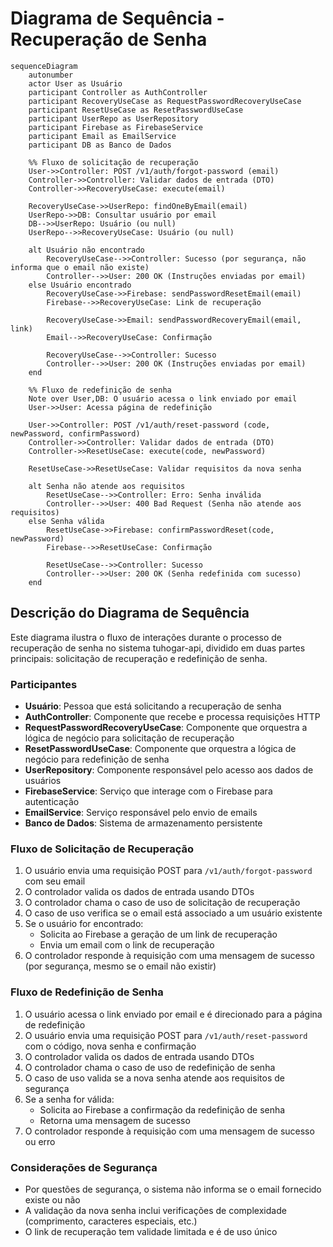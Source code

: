 # Diagrama de Sequência - Recuperação de Senha

```mermaid
sequenceDiagram
    autonumber
    actor User as Usuário
    participant Controller as AuthController
    participant RecoveryUseCase as RequestPasswordRecoveryUseCase
    participant ResetUseCase as ResetPasswordUseCase
    participant UserRepo as UserRepository
    participant Firebase as FirebaseService
    participant Email as EmailService
    participant DB as Banco de Dados
    
    %% Fluxo de solicitação de recuperação
    User->>Controller: POST /v1/auth/forgot-password (email)
    Controller->>Controller: Validar dados de entrada (DTO)
    Controller->>RecoveryUseCase: execute(email)
    
    RecoveryUseCase->>UserRepo: findOneByEmail(email)
    UserRepo->>DB: Consultar usuário por email
    DB-->>UserRepo: Usuário (ou null)
    UserRepo-->>RecoveryUseCase: Usuário (ou null)
    
    alt Usuário não encontrado
        RecoveryUseCase-->>Controller: Sucesso (por segurança, não informa que o email não existe)
        Controller-->>User: 200 OK (Instruções enviadas por email)
    else Usuário encontrado
        RecoveryUseCase->>Firebase: sendPasswordResetEmail(email)
        Firebase-->>RecoveryUseCase: Link de recuperação
        
        RecoveryUseCase->>Email: sendPasswordRecoveryEmail(email, link)
        Email-->>RecoveryUseCase: Confirmação
        
        RecoveryUseCase-->>Controller: Sucesso
        Controller-->>User: 200 OK (Instruções enviadas por email)
    end
    
    %% Fluxo de redefinição de senha
    Note over User,DB: O usuário acessa o link enviado por email
    User->>User: Acessa página de redefinição
    
    User->>Controller: POST /v1/auth/reset-password (code, newPassword, confirmPassword)
    Controller->>Controller: Validar dados de entrada (DTO)
    Controller->>ResetUseCase: execute(code, newPassword)
    
    ResetUseCase->>ResetUseCase: Validar requisitos da nova senha
    
    alt Senha não atende aos requisitos
        ResetUseCase-->>Controller: Erro: Senha inválida
        Controller-->>User: 400 Bad Request (Senha não atende aos requisitos)
    else Senha válida
        ResetUseCase->>Firebase: confirmPasswordReset(code, newPassword)
        Firebase-->>ResetUseCase: Confirmação
        
        ResetUseCase-->>Controller: Sucesso
        Controller-->>User: 200 OK (Senha redefinida com sucesso)
    end
```

## Descrição do Diagrama de Sequência

Este diagrama ilustra o fluxo de interações durante o processo de recuperação de senha no sistema tuhogar-api, dividido em duas partes principais: solicitação de recuperação e redefinição de senha.

### Participantes
- **Usuário**: Pessoa que está solicitando a recuperação de senha
- **AuthController**: Componente que recebe e processa requisições HTTP
- **RequestPasswordRecoveryUseCase**: Componente que orquestra a lógica de negócio para solicitação de recuperação
- **ResetPasswordUseCase**: Componente que orquestra a lógica de negócio para redefinição de senha
- **UserRepository**: Componente responsável pelo acesso aos dados de usuários
- **FirebaseService**: Serviço que interage com o Firebase para autenticação
- **EmailService**: Serviço responsável pelo envio de emails
- **Banco de Dados**: Sistema de armazenamento persistente

### Fluxo de Solicitação de Recuperação
1. O usuário envia uma requisição POST para `/v1/auth/forgot-password` com seu email
2. O controlador valida os dados de entrada usando DTOs
3. O controlador chama o caso de uso de solicitação de recuperação
4. O caso de uso verifica se o email está associado a um usuário existente
5. Se o usuário for encontrado:
   - Solicita ao Firebase a geração de um link de recuperação
   - Envia um email com o link de recuperação
6. O controlador responde à requisição com uma mensagem de sucesso (por segurança, mesmo se o email não existir)

### Fluxo de Redefinição de Senha
1. O usuário acessa o link enviado por email e é direcionado para a página de redefinição
2. O usuário envia uma requisição POST para `/v1/auth/reset-password` com o código, nova senha e confirmação
3. O controlador valida os dados de entrada usando DTOs
4. O controlador chama o caso de uso de redefinição de senha
5. O caso de uso valida se a nova senha atende aos requisitos de segurança
6. Se a senha for válida:
   - Solicita ao Firebase a confirmação da redefinição de senha
   - Retorna uma mensagem de sucesso
7. O controlador responde à requisição com uma mensagem de sucesso ou erro

### Considerações de Segurança
- Por questões de segurança, o sistema não informa se o email fornecido existe ou não
- A validação da nova senha inclui verificações de complexidade (comprimento, caracteres especiais, etc.)
- O link de recuperação tem validade limitada e é de uso único
